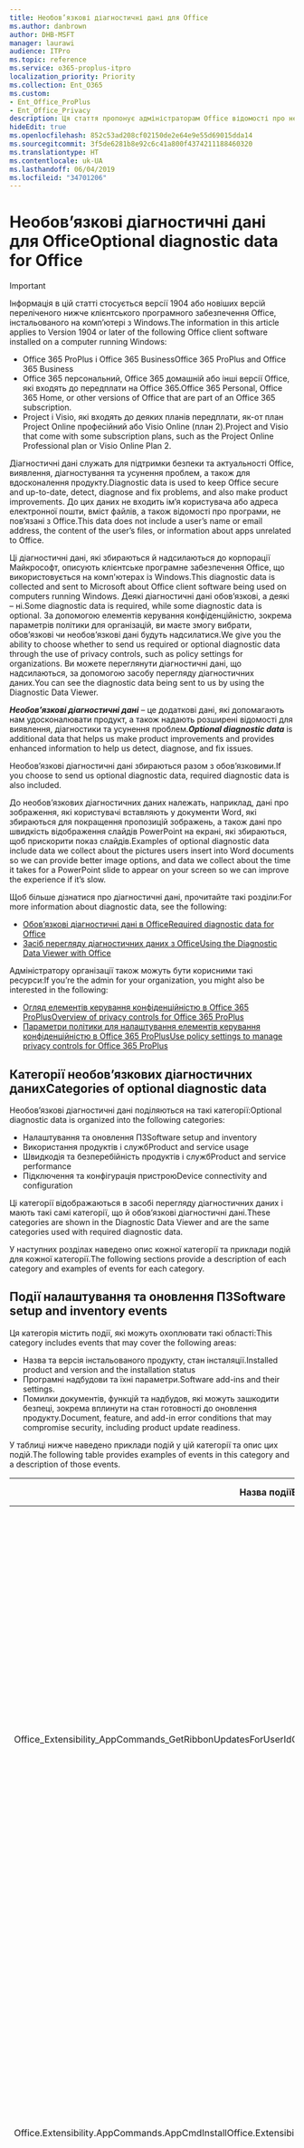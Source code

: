 ```yaml
---
title: Необов’язкові діагностичні дані для Office
ms.author: danbrown
author: DHB-MSFT
manager: laurawi
audience: ITPro
ms.topic: reference
ms.service: o365-proplus-itpro
localization_priority: Priority
ms.collection: Ent_O365
ms.custom:
- Ent_Office_ProPlus
- Ent_Office_Privacy
description: Ця стаття пропонує адміністраторам Office відомості про необов’язкові діагностичні дані в Office, зокрема приклади деяких подій.
hideEdit: true
ms.openlocfilehash: 852c53ad208cf02150de2e64e9e55d69015dda14
ms.sourcegitcommit: 3f5de6281b8e92c6c41a800f4374211188460320
ms.translationtype: HT
ms.contentlocale: uk-UA
ms.lasthandoff: 06/04/2019
ms.locfileid: "34701206"
---
```

# <a name="optional-diagnostic-data-for-office"></a><span data-ttu-id="a2264-103">Необов’язкові діагностичні дані для Office</span><span class="sxs-lookup"><span data-stu-id="a2264-103">Optional diagnostic data for Office</span></span>

> [!IMPORTANT]
> <span data-ttu-id="a2264-104">Інформація в цій статті стосується версії 1904 або новіших версій переліченого нижче клієнтського програмного забезпечення Office, інстальованого на комп’ютері з Windows.</span><span class="sxs-lookup"><span data-stu-id="a2264-104">The information in this article applies to Version 1904 or later of the following Office client software installed on a computer running Windows:</span></span>
> - <span data-ttu-id="a2264-105">Office 365 ProPlus і Office 365 Business</span><span class="sxs-lookup"><span data-stu-id="a2264-105">Office 365 ProPlus and Office 365 Business</span></span>
> - <span data-ttu-id="a2264-106">Office 365 персональний, Office 365 домашній або інші версії Office, які входять до передплати на Office 365.</span><span class="sxs-lookup"><span data-stu-id="a2264-106">Office 365 Personal, Office 365 Home, or other versions of Office that are part of an Office 365 subscription.</span></span>
> - <span data-ttu-id="a2264-107">Project і Visio, які входять до деяких планів передплати, як-от план Project Online професійний або Visio Online (план 2).</span><span class="sxs-lookup"><span data-stu-id="a2264-107">Project and Visio that come with some subscription plans, such as the Project Online Professional plan or Visio Online Plan 2.</span></span>

<span data-ttu-id="a2264-108">Діагностичні дані служать для підтримки безпеки та актуальності Office, виявлення, діагностування та усунення проблем, а також для вдосконалення продукту.</span><span class="sxs-lookup"><span data-stu-id="a2264-108">Diagnostic data is used to keep Office secure and up-to-date, detect, diagnose and fix problems, and also make product improvements.</span></span> <span data-ttu-id="a2264-109">До цих даних не входить ім’я користувача або адреса електронної пошти, вміст файлів, а також відомості про програми, не пов’язані з Office.</span><span class="sxs-lookup"><span data-stu-id="a2264-109">This data does not include a user’s name or email address, the content of the user’s files, or information about apps unrelated to Office.</span></span>

<span data-ttu-id="a2264-110">Ці діагностичні дані, які збираються й надсилаються до корпорації Майкрософт, описують клієнтське програмне забезпечення Office, що використовується на комп'ютерах із Windows.</span><span class="sxs-lookup"><span data-stu-id="a2264-110">This diagnostic data is collected and sent to Microsoft about Office client software being used on computers running Windows.</span></span> <span data-ttu-id="a2264-111">Деякі діагностичні дані обов’язкові, а деякі – ні.</span><span class="sxs-lookup"><span data-stu-id="a2264-111">Some diagnostic data is required, while some diagnostic data is optional.</span></span> <span data-ttu-id="a2264-112">За допомогою елементів керування конфіденційністю, зокрема параметрів політики для організацій, ви маєте змогу вибрати, обов’язкові чи необов’язкові дані будуть надсилатися.</span><span class="sxs-lookup"><span data-stu-id="a2264-112">We give you the ability to choose whether to send us required or optional diagnostic data through the use of privacy controls, such as policy settings for organizations.</span></span> <span data-ttu-id="a2264-113">Ви можете переглянути діагностичні дані, що надсилаються, за допомогою засобу перегляду діагностичних даних.</span><span class="sxs-lookup"><span data-stu-id="a2264-113">You can see the diagnostic data being sent to us by using the Diagnostic Data Viewer.</span></span>

<span data-ttu-id="a2264-114">***Необов’язкові діагностичні дані*** – це додаткові дані, які допомагають нам удосконалювати продукт, а також надають розширені відомості для виявлення, діагностики та усунення проблем.</span><span class="sxs-lookup"><span data-stu-id="a2264-114">***Optional diagnostic data*** is additional data that helps us make product improvements and provides enhanced information to help us detect, diagnose, and fix issues.</span></span>

<span data-ttu-id="a2264-115">Необов’язкові діагностичні дані збираються разом з обов’язковими.</span><span class="sxs-lookup"><span data-stu-id="a2264-115">If you choose to send us optional diagnostic data, required diagnostic data is also included.</span></span>

<span data-ttu-id="a2264-116">До необов’язкових діагностичних даних належать, наприклад, дані про зображення, які користувачі вставляють у документи Word, які збираються для покращення пропозицій зображень, а також дані про швидкість відображення слайдів PowerPoint на екрані, які збираються, щоб прискорити показ слайдів.</span><span class="sxs-lookup"><span data-stu-id="a2264-116">Examples of optional diagnostic data include data we collect about the pictures users insert into Word documents so we can provide better image options, and data we collect about the time it takes for a PowerPoint slide to appear on your screen so we can improve the experience if it’s slow.</span></span>

<span data-ttu-id="a2264-117">Щоб більше дізнатися про діагностичні дані, прочитайте такі розділи:</span><span class="sxs-lookup"><span data-stu-id="a2264-117">For more information about diagnostic data, see the following:</span></span>

- [<span data-ttu-id="a2264-118">Обов’язкові діагностичні дані в Office</span><span class="sxs-lookup"><span data-stu-id="a2264-118">Required diagnostic data for Office</span></span>](required-diagnostic-data.md)
- [<span data-ttu-id="a2264-119">Засіб перегляду діагностичних даних з Office</span><span class="sxs-lookup"><span data-stu-id="a2264-119">Using the Diagnostic Data Viewer with Office</span></span>](https://support.office.com/article/cf761ce9-d805-4c60-a339-4e07f3182855)

<span data-ttu-id="a2264-120">Адміністратору організації також можуть бути корисними такі ресурси:</span><span class="sxs-lookup"><span data-stu-id="a2264-120">If you’re the admin for your organization, you might also be interested in the following:</span></span>

- [<span data-ttu-id="a2264-121">Огляд елементів керування конфіденційністю в Office 365 ProPlus</span><span class="sxs-lookup"><span data-stu-id="a2264-121">Overview of privacy controls for Office 365 ProPlus</span></span>](overview-privacy-controls.md)
- [<span data-ttu-id="a2264-122">Параметри політики для налаштування елементів керування конфіденційністю в Office 365 ProPlus</span><span class="sxs-lookup"><span data-stu-id="a2264-122">Use policy settings to manage privacy controls for Office 365 ProPlus</span></span>](manage-privacy-controls.md)

## <a name="categories-of-optional-diagnostic-data"></a><span data-ttu-id="a2264-123">Категорії необов’язкових діагностичних даних</span><span class="sxs-lookup"><span data-stu-id="a2264-123">Categories of optional diagnostic data</span></span>

<span data-ttu-id="a2264-124">Необов’язкові діагностичні дані поділяються на такі категорії:</span><span class="sxs-lookup"><span data-stu-id="a2264-124">Optional diagnostic data is organized into the following categories:</span></span>

- <span data-ttu-id="a2264-125">Налаштування та оновлення ПЗ</span><span class="sxs-lookup"><span data-stu-id="a2264-125">Software setup and inventory</span></span>
- <span data-ttu-id="a2264-126">Використання продуктів і служб</span><span class="sxs-lookup"><span data-stu-id="a2264-126">Product and service usage</span></span>
- <span data-ttu-id="a2264-127">Швидкодія та безперебійність продуктів і служб</span><span class="sxs-lookup"><span data-stu-id="a2264-127">Product and service performance</span></span>
- <span data-ttu-id="a2264-128">Підключення та конфігурація пристрою</span><span class="sxs-lookup"><span data-stu-id="a2264-128">Device connectivity and configuration</span></span>

<span data-ttu-id="a2264-129">Ці категорії відображаються в засобі перегляду діагностичних даних і мають такі самі категорії, що й обов’язкові діагностичні дані.</span><span class="sxs-lookup"><span data-stu-id="a2264-129">These categories are shown in the Diagnostic Data Viewer and are the same categories used with required diagnostic data.</span></span>

<span data-ttu-id="a2264-130">У наступних розділах наведено опис кожної категорії та приклади подій для кожної категорії.</span><span class="sxs-lookup"><span data-stu-id="a2264-130">The following sections provide a description of each category and examples of events for each category.</span></span>

## <a name="software-setup-and-inventory-events"></a><span data-ttu-id="a2264-131">Події налаштування та оновлення ПЗ</span><span class="sxs-lookup"><span data-stu-id="a2264-131">Software setup and inventory events</span></span>

<span data-ttu-id="a2264-132">Ця категорія містить події, які можуть охоплювати такі області:</span><span class="sxs-lookup"><span data-stu-id="a2264-132">This category includes events that may cover the following areas:</span></span>

- <span data-ttu-id="a2264-133">Назва та версія інстальованого продукту, стан інсталяції.</span><span class="sxs-lookup"><span data-stu-id="a2264-133">Installed product and version and the installation status</span></span>
- <span data-ttu-id="a2264-134">Програмні надбудови та їхні параметри.</span><span class="sxs-lookup"><span data-stu-id="a2264-134">Software add-ins and their settings.</span></span>
- <span data-ttu-id="a2264-135">Помилки документів, функцій та надбудов, які можуть зашкодити безпеці, зокрема вплинути на стан готовності до оновлення продукту.</span><span class="sxs-lookup"><span data-stu-id="a2264-135">Document, feature, and add-in error conditions that may compromise security, including product update readiness.</span></span>

<span data-ttu-id="a2264-136">У таблиці нижче наведено приклади подій у цій категорії та опис цих подій.</span><span class="sxs-lookup"><span data-stu-id="a2264-136">The following table provides examples of events in this category and a description of those events.</span></span>

| <span data-ttu-id="a2264-137">**Назва події**</span><span class="sxs-lookup"><span data-stu-id="a2264-137">**Event name**</span></span>   | <span data-ttu-id="a2264-138">**Опис події**</span><span class="sxs-lookup"><span data-stu-id="a2264-138">**Event description**</span></span>  |
| ---- | ---- |
| <span data-ttu-id="a2264-139">Office\_Extensibility\_AppCommands\_GetRibbonUpdatesForUserId</span><span class="sxs-lookup"><span data-stu-id="a2264-139">Office\_Extensibility\_AppCommands\_GetRibbonUpdatesForUserId</span></span> | <span data-ttu-id="a2264-140">Ця подія вказує, чи успішно відбувається оновлення стрічки в інтерфейсі користувача Word, коли користувач заходить в інший обліковий запис.</span><span class="sxs-lookup"><span data-stu-id="a2264-140">This event indicates whether Word successfully updates the Ribbon in the Word User Interface when the user changes their identity.</span></span> <span data-ttu-id="a2264-141">Ми використовуємо цю подію для виявлення неправильного налаштування та інших проблем, які можуть вплинути на інтерфейс користувача Office.</span><span class="sxs-lookup"><span data-stu-id="a2264-141">We use this event to detect incorrect setup and other issues that would affect the Office user interface.</span></span> |
| <span data-ttu-id="a2264-142">Office.Extensibility.AppCommands.AppCmdInstall</span><span class="sxs-lookup"><span data-stu-id="a2264-142">Office.Extensibility.AppCommands.AppCmdInstall</span></span>   | <span data-ttu-id="a2264-143">Ця подія містить відомості про надбудову Office, інстальовану користувачем, зокрема ідентифікатор програми, збірку та версію операційної системи, успішність і тривалість інсталяції.</span><span class="sxs-lookup"><span data-stu-id="a2264-143">This event provides information about the Office add-in that the user has installed, including app ID, operating system build and version, success of installation, and duration of install.</span></span>  |

## <a name="product-and-service-usage-events"></a><span data-ttu-id="a2264-144">Події використання продуктів і служб</span><span class="sxs-lookup"><span data-stu-id="a2264-144">Product and service usage events</span></span>

<span data-ttu-id="a2264-145">Ця категорія містить події, які можуть охоплювати такі області:</span><span class="sxs-lookup"><span data-stu-id="a2264-145">This category includes events that may cover the following areas:</span></span>

- <span data-ttu-id="a2264-146">Успішність функціонування програми.</span><span class="sxs-lookup"><span data-stu-id="a2264-146">Success of application functionality.</span></span> <span data-ttu-id="a2264-147">Обмежується операціями відкривання та закривання програм і документів, редагування файлів і спільного доступу до файлів (спільної роботи).</span><span class="sxs-lookup"><span data-stu-id="a2264-147">Limited to opening and closing of the application and documents, file editing, and file sharing (collaboration).</span></span>
- <span data-ttu-id="a2264-148">Визначення, чи сталися події конкретних функцій, таких як запуск або припинення, а також чи працює ця функція.</span><span class="sxs-lookup"><span data-stu-id="a2264-148">Determination if specific feature events have occurred, such as start or stop, and if feature is running.</span></span>
- <span data-ttu-id="a2264-149">Функції спеціальних можливостей Office</span><span class="sxs-lookup"><span data-stu-id="a2264-149">Office accessibility features</span></span>

<span data-ttu-id="a2264-150">У таблиці нижче наведено приклади подій у цій категорії та опис цих подій.</span><span class="sxs-lookup"><span data-stu-id="a2264-150">The following table provides examples of events in this category and a description of those events.</span></span>

| <span data-ttu-id="a2264-151">**Назва події**</span><span class="sxs-lookup"><span data-stu-id="a2264-151">**Event name**</span></span>   | <span data-ttu-id="a2264-152">**Опис події**</span><span class="sxs-lookup"><span data-stu-id="a2264-152">**Event description**</span></span>  |
| ------ | ------- |
| <span data-ttu-id="a2264-153">Office.Word.Commanding.Highlight</span><span class="sxs-lookup"><span data-stu-id="a2264-153">Office.Word.Commanding.Highlight</span></span>  | <span data-ttu-id="a2264-154">Ця подія вказує, що у Word було виконано команду виділення тексту.</span><span class="sxs-lookup"><span data-stu-id="a2264-154">This event indicates Word has executed the command to highlight text.</span></span> <span data-ttu-id="a2264-155">Ми використовуємо цю подію для виявлення помилок у команді виділення тексту.</span><span class="sxs-lookup"><span data-stu-id="a2264-155">We use this event to detect errors in the text-highlight command.</span></span>  |
| <span data-ttu-id="a2264-156">Office.Translator.AddInLoaded</span><span class="sxs-lookup"><span data-stu-id="a2264-156">Office.Translator.AddInLoaded</span></span>   | <span data-ttu-id="a2264-157">Підтвердження того, чи функцію перекладача успішно завантажено й відображено інтерфейс.</span><span class="sxs-lookup"><span data-stu-id="a2264-157">A heartbeat to indicate that the translator feature has been loaded and rendered successfully.</span></span>  |
| <span data-ttu-id="a2264-158">Office.Graphics.InsertPictureCommandActivity</span><span class="sxs-lookup"><span data-stu-id="a2264-158">Office.Graphics.InsertPictureCommandActivity</span></span>  | <span data-ttu-id="a2264-159">Відстежує успіх або невдачу функції "Вставити зображення", а також указує, зображення якого типу вставлено та з якого джерела.</span><span class="sxs-lookup"><span data-stu-id="a2264-159">Tracks the success or failure of the Insert Picture feature, and also reports details of types of pictures inserted and from which source.</span></span>|
| <span data-ttu-id="a2264-160">Office.PowerPoint.PPT.Desktop.SummaryZoomInsertionRule</span><span class="sxs-lookup"><span data-stu-id="a2264-160">Office.PowerPoint.PPT.Desktop.SummaryZoomInsertionRule</span></span>   | <span data-ttu-id="a2264-161">Ця подія визначає, чи присутні в документі будь-які розділи, коли користувач вставляє інтерактивний зміст, а також чи видаляє користувач наявні розділи.</span><span class="sxs-lookup"><span data-stu-id="a2264-161">This event determines if there are any sections present in a document when the user is inserting Summary Zoom and if the user chooses to delete existing sections.</span></span> |
| <span data-ttu-id="a2264-162">Office.Security.SecureReaderHost.ProtectedViewValidation</span><span class="sxs-lookup"><span data-stu-id="a2264-162">Office.Security.SecureReaderHost.ProtectedViewValidation</span></span> | <span data-ttu-id="a2264-163">Відстежує, коли та з якою метою відкривають файл у безпечному поданні.</span><span class="sxs-lookup"><span data-stu-id="a2264-163">Tracks when and why a file is opened in Protected View.</span></span> <span data-ttu-id="a2264-164">Використовується для виявлення ситуацій, коли безпечне подання не активується належним чином, щоб забезпечити правильну роботу функції.</span><span class="sxs-lookup"><span data-stu-id="a2264-164">Used to diagnose conditions where Protected View may not be correctly triggered to ensure the feature is working properly.</span></span> |

## <a name="product-and-service-performance-events"></a><span data-ttu-id="a2264-165">Події швидкодії та безперебійності продуктів і служб</span><span class="sxs-lookup"><span data-stu-id="a2264-165">Product and service performance events</span></span>

<span data-ttu-id="a2264-166">Ця категорія містить події, які можуть охоплювати такі області:</span><span class="sxs-lookup"><span data-stu-id="a2264-166">This category includes events that may cover the following areas:</span></span>

- <span data-ttu-id="a2264-167">Неочікуване закриття (аварійне завершення роботи) програми та стан програми на цей момент.</span><span class="sxs-lookup"><span data-stu-id="a2264-167">Unexpected application exits (crashes) and the state of the application when that happens.</span></span>
- <span data-ttu-id="a2264-168">Повільна або погана робота, коли програма запускається чи відкривається файл.</span><span class="sxs-lookup"><span data-stu-id="a2264-168">Poor response time or performance for scenarios such as application start up or opening a file.</span></span>
- <span data-ttu-id="a2264-169">Помилки функціоналу та взаємодії з користувачем.</span><span class="sxs-lookup"><span data-stu-id="a2264-169">Errors in functionality of a feature or user experience.</span></span>

<span data-ttu-id="a2264-170">У таблиці нижче наведено приклади подій у цій категорії та опис цих подій.</span><span class="sxs-lookup"><span data-stu-id="a2264-170">The following table provides examples of events in this category and a description of those events.</span></span>

| <span data-ttu-id="a2264-171">**Назва події**</span><span class="sxs-lookup"><span data-stu-id="a2264-171">**Event name**</span></span>    | <span data-ttu-id="a2264-172">**Опис події**</span><span class="sxs-lookup"><span data-stu-id="a2264-172">**Event description**</span></span>   |
| --------------- | -------------- |
| <span data-ttu-id="a2264-173">Office\_Word\_Word\_CoreSaveTime100ns</span><span class="sxs-lookup"><span data-stu-id="a2264-173">Office\_Word\_Word\_CoreSaveTime100ns</span></span>     | <span data-ttu-id="a2264-174">Ця подія реєструє швидкість збереження документа програмою Word.</span><span class="sxs-lookup"><span data-stu-id="a2264-174">This event logs the performance of a document save activity by Word.</span></span> <span data-ttu-id="a2264-175">Ми використовуємо цю подію, щоб виявляти помилки та проблеми зі швидкодією під час збереження документів у Word.</span><span class="sxs-lookup"><span data-stu-id="a2264-175">We use this event to detect errors and performance issues in the Word save document activity.</span></span>|
| <span data-ttu-id="a2264-176">Office.Identity.SignInForWamAccountAad</span><span class="sxs-lookup"><span data-stu-id="a2264-176">Office.Identity.SignInForWamAccountAad</span></span>  | <span data-ttu-id="a2264-177">Ця подія фіксується, коли користувач входить до облікового запису Azure Active Directory через бібліотеку диспетчера облікових записів в Інтернеті (WAM).</span><span class="sxs-lookup"><span data-stu-id="a2264-177">This event is sent when a user is signed in to an Azure Active Directory account with Web Account Manager (WAM) library.</span></span> <span data-ttu-id="a2264-178">Ця подія надсилає метадані, як-от AppName, AppVersion і код помилки в разі невдачі.</span><span class="sxs-lookup"><span data-stu-id="a2264-178">This event sends metadata such as AppName, AppVersion, and ErrorCode if the event failed.</span></span> |
| <span data-ttu-id="a2264-179">Office.PowerPoint.PPT.Desktop.FileOpen.FirstSlideMasterThumbnailRenderTime</span><span class="sxs-lookup"><span data-stu-id="a2264-179">Office.PowerPoint.PPT.Desktop.FileOpen.FirstSlideMasterThumbnailRenderTime</span></span> | <span data-ttu-id="a2264-180">Ця подія повідомляє про загальний час, необхідний для виводу на екран першого ескізу зразка слайдів у PowerPoint.</span><span class="sxs-lookup"><span data-stu-id="a2264-180">This event collects the length of time it takes to render the first slide master thumbnail in PowerPoint.</span></span>  |
| <span data-ttu-id="a2264-181">Office.Extensibility.Diagnostics</span><span class="sxs-lookup"><span data-stu-id="a2264-181">Office.Extensibility.Diagnostics</span></span>   | <span data-ttu-id="a2264-182">Ця подія надає загальні діагностичні відомості про надбудови Office, як-от звіти про аварійне завершення роботи для потреб налагодження.</span><span class="sxs-lookup"><span data-stu-id="a2264-182">This event provides general diagnostic information for Office add-ins, such as crash reports for debugging.</span></span>|

## <a name="device-connectivity-and-configuration-events"></a><span data-ttu-id="a2264-183">Події підключення та конфігурації пристрою</span><span class="sxs-lookup"><span data-stu-id="a2264-183">Device connectivity and configuration events</span></span>

<span data-ttu-id="a2264-184">Ця категорія містить події, які можуть охоплювати такі області:</span><span class="sxs-lookup"><span data-stu-id="a2264-184">This category includes events that may cover the following areas:</span></span>

- <span data-ttu-id="a2264-185">Стан підключення до мережі та параметри пристрою, наприклад пам’ять.</span><span class="sxs-lookup"><span data-stu-id="a2264-185">Network connection state and device settings, such as memory.</span></span>

<span data-ttu-id="a2264-186">У таблиці нижче наведено приклади подій у цій категорії та опис цих подій.</span><span class="sxs-lookup"><span data-stu-id="a2264-186">The following table provides examples of events in this category and a description of those events.</span></span>

| <span data-ttu-id="a2264-187">**Назва події**</span><span class="sxs-lookup"><span data-stu-id="a2264-187">**Event name**</span></span>                    | <span data-ttu-id="a2264-188">**Опис події**</span><span class="sxs-lookup"><span data-stu-id="a2264-188">**Event description**</span></span>                                                                                                                                                     |
| ------ | ----- |
| <span data-ttu-id="a2264-189">Office\_Graphics\_ArtViewValidate</span><span class="sxs-lookup"><span data-stu-id="a2264-189">Office\_Graphics\_ArtViewValidate</span></span> | <span data-ttu-id="a2264-190">Ця подія реєструє підтвердження результатів графічного подання, яке підтримує графічний інтерфейс користувача.</span><span class="sxs-lookup"><span data-stu-id="a2264-190">This event logs validation the results of Graphics View that supports Graphics User Interface.</span></span> <span data-ttu-id="a2264-191">Ми використовуємо цю подію, щоб збирати дані про використання й помилки цифрової обробки графіки.</span><span class="sxs-lookup"><span data-stu-id="a2264-191">We use the event to collect usage and error data about graphics rendering.</span></span> |
| <span data-ttu-id="a2264-192">Office.Graphics.ARCExceptionScope</span><span class="sxs-lookup"><span data-stu-id="a2264-192">Office.Graphics.ARCExceptionScope</span></span> | <span data-ttu-id="a2264-193">Ця подія відстежує помилки, про які повідомляє система цифрової обробки.</span><span class="sxs-lookup"><span data-stu-id="a2264-193">This event tracks rendering failures coming from the rendering engine.</span></span> |
| <span data-ttu-id="a2264-194">Office.Extensibility.ODPLatency</span><span class="sxs-lookup"><span data-stu-id="a2264-194">Office.Extensibility.ODPLatency</span></span>   | <span data-ttu-id="a2264-195">Ця подія надає відомості про підключення користувача до мережі та швидкість підключення.</span><span class="sxs-lookup"><span data-stu-id="a2264-195">This event provides information about the user’s network connection and speed.</span></span>     |
